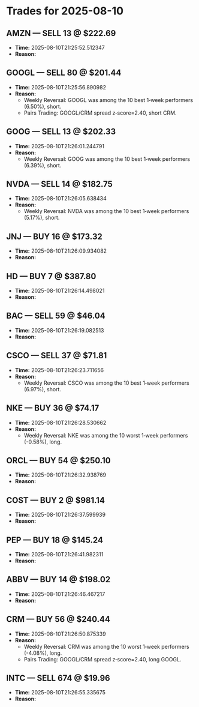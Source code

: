 # Trades for 2025-08-10

## AMZN — SELL 13 @ $222.69
- **Time:** 2025-08-10T21:25:52.512347
- **Reason:**

## GOOGL — SELL 80 @ $201.44
- **Time:** 2025-08-10T21:25:56.890982
- **Reason:**
  - Weekly Reversal: GOOGL was among the 10 best 1‑week performers (6.50%), short.
  - Pairs Trading: GOOGL/CRM spread z‑score=2.40, short CRM.

## GOOG — SELL 13 @ $202.33
- **Time:** 2025-08-10T21:26:01.244791
- **Reason:**
  - Weekly Reversal: GOOG was among the 10 best 1‑week performers (6.39%), short.

## NVDA — SELL 14 @ $182.75
- **Time:** 2025-08-10T21:26:05.638434
- **Reason:**
  - Weekly Reversal: NVDA was among the 10 best 1‑week performers (5.17%), short.

## JNJ — BUY 16 @ $173.32
- **Time:** 2025-08-10T21:26:09.934082
- **Reason:**

## HD — BUY 7 @ $387.80
- **Time:** 2025-08-10T21:26:14.498021
- **Reason:**

## BAC — SELL 59 @ $46.04
- **Time:** 2025-08-10T21:26:19.082513
- **Reason:**

## CSCO — SELL 37 @ $71.81
- **Time:** 2025-08-10T21:26:23.711656
- **Reason:**
  - Weekly Reversal: CSCO was among the 10 best 1‑week performers (6.97%), short.

## NKE — BUY 36 @ $74.17
- **Time:** 2025-08-10T21:26:28.530662
- **Reason:**
  - Weekly Reversal: NKE was among the 10 worst 1‑week performers (-0.58%), long.

## ORCL — BUY 54 @ $250.10
- **Time:** 2025-08-10T21:26:32.938769
- **Reason:**

## COST — BUY 2 @ $981.14
- **Time:** 2025-08-10T21:26:37.599939
- **Reason:**

## PEP — BUY 18 @ $145.24
- **Time:** 2025-08-10T21:26:41.982311
- **Reason:**

## ABBV — BUY 14 @ $198.02
- **Time:** 2025-08-10T21:26:46.467217
- **Reason:**

## CRM — BUY 56 @ $240.44
- **Time:** 2025-08-10T21:26:50.875339
- **Reason:**
  - Weekly Reversal: CRM was among the 10 worst 1‑week performers (-4.08%), long.
  - Pairs Trading: GOOGL/CRM spread z‑score=2.40, long GOOGL.

## INTC — SELL 674 @ $19.96
- **Time:** 2025-08-10T21:26:55.335675
- **Reason:**

